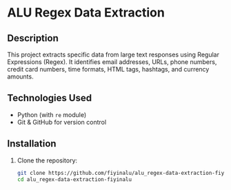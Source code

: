# ALU Regex Data Extraction

## Description
This project extracts specific data from large text responses using Regular Expressions (Regex). It identifies email addresses, URLs, phone numbers, credit card numbers, time formats, HTML tags, hashtags, and currency amounts.

## Technologies Used
- Python (with `re` module)
- Git & GitHub for version control

## Installation
1. Clone the repository:
   ```bash
   git clone https://github.com/fiyinalu/alu_regex-data-extraction-fiyinalu.git
   cd alu_regex-data-extraction-fiyinalu
